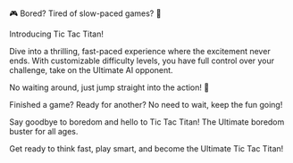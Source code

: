 🎮 Bored? Tired of slow-paced games? 🌟

Introducing Tic Tac Titan!

Dive into a thrilling, fast-paced experience where the excitement never ends. With customizable difficulty levels, you have full control over your challenge, take on the Ultimate AI opponent.

No waiting around, just jump straight into the action! 🎉

Finished a game? Ready for another? No need to wait, keep the fun going!

Say goodbye to boredom and hello to Tic Tac Titan! The Ultimate boredom buster for all ages.

Get ready to think fast, play smart, and become the Ultimate Tic Tac Titan!

